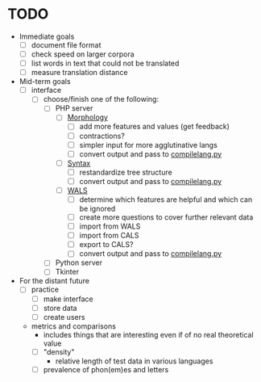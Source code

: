 # TODO

- Immediate goals
  - [ ] document file format
  - [ ] check speed on larger corpora
  - [ ] list words in text that could not be translated
  - [ ] measure translation distance
- Mid-term goals
  - [ ] interface
    - [ ] choose/finish one of the following:
      - [ ] PHP server
        - [ ] [Morphology](interface/morphology.php)
          - [ ] add more features and values (get feedback)
          - [ ] contractions?
          - [ ] simpler input for more agglutinative langs
          - [ ] convert output and pass to [compilelang.py](compilelang.py)
        - [ ] [Syntax](interface/syntax.php)
          - [ ] restandardize tree structure
          - [ ] convert output and pass to [compilelang.py](compilelang.py)
        - [ ] [WALS](interface/walsfeatures.php)
          - [ ] determine which features are helpful and which can be ignored
          - [ ] create more questions to cover further relevant data
          - [ ] import from WALS
          - [ ] import from CALS
          - [ ] export to CALS?
          - [ ] convert output and pass to [compilelang.py](compilelang.py)
      - [ ] Python server
      - [ ] Tkinter
- For the distant future
  - [ ] practice
    - [ ] make interface
    - [ ] store data
    - [ ] create users
  - metrics and comparisons
    - includes things that are interesting even if of no real theoretical value
    - [ ] "density"
      - relative length of test data in various languages
    - [ ] prevalence of phon(em)es and letters
